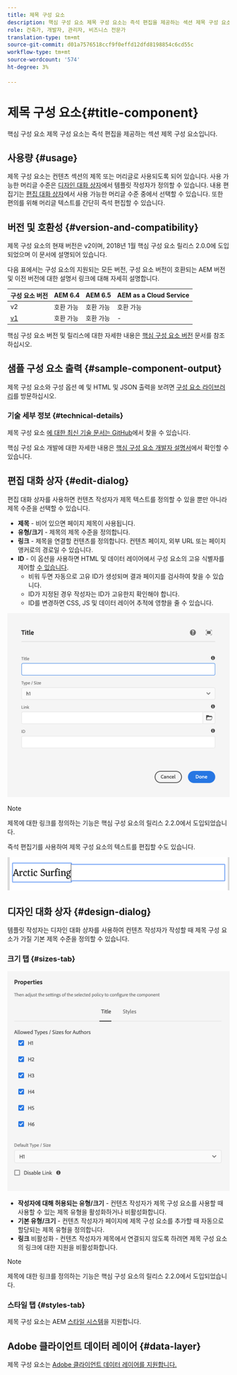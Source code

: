 ```yaml
---
title: 제목 구성 요소
description: 핵심 구성 요소 제목 구성 요소는 즉석 편집을 제공하는 섹션 제목 구성 요소입니다.
role: 건축가, 개발자, 관리자, 비즈니스 전문가
translation-type: tm+mt
source-git-commit: d01a7576518ccf9f0effd12dfd8198854c6cd55c
workflow-type: tm+mt
source-wordcount: '574'
ht-degree: 3%

---
```



# 제목 구성 요소{#title-component}

핵심 구성 요소 제목 구성 요소는 즉석 편집을 제공하는 섹션 제목 구성 요소입니다.

## 사용량 {#usage}

제목 구성 요소는 컨텐츠 섹션의 제목 또는 머리글로 사용되도록 되어 있습니다. 사용 가능한 머리글 수준은 [디자인 대화 상자](#design-dialog)에서 템플릿 작성자가 정의할 수 있습니다. 내용 편집기는 [편집 대화 상자](#edit-dialog)에서 사용 가능한 머리글 수준 중에서 선택할 수 있습니다. 또한 편의를 위해 머리글 텍스트를 간단히 즉석 편집할 수 있습니다.

## 버전 및 호환성 {#version-and-compatibility}

제목 구성 요소의 현재 버전은 v2이며, 2018년 1월 핵심 구성 요소 릴리스 2.0.0에 도입되었으며 이 문서에 설명되어 있습니다.

다음 표에서는 구성 요소의 지원되는 모든 버전, 구성 요소 버전이 호환되는 AEM 버전 및 이전 버전에 대한 설명서 링크에 대해 자세히 설명합니다.

| 구성 요소 버전 | AEM 6.4 | AEM 6.5 | AEM as a Cloud Service |
|---|---|---|---|
| v2 | 호환 가능 | 호환 가능 | 호환 가능 |
| [v1](v1/title-v1.md) | 호환 가능 | 호환 가능 | - |

핵심 구성 요소 버전 및 릴리스에 대한 자세한 내용은 [핵심 구성 요소 버전](/help/versions.md) 문서를 참조하십시오.

## 샘플 구성 요소 출력 {#sample-component-output}

제목 구성 요소와 구성 옵션 예 및 HTML 및 JSON 출력을 보려면 [구성 요소 라이브러리](https://adobe.com/go/aem_cmp_library_title)를 방문하십시오.

### 기술 세부 정보 {#technical-details}

제목 구성 요소 [에 대한 최신 기술 문서는 GitHub](https://adobe.com/go/aem_cmp_tech_title_v2)에서 찾을 수 있습니다.

핵심 구성 요소 개발에 대한 자세한 내용은 [핵심 구성 요소 개발자 설명서](/help/developing/overview.md)에서 확인할 수 있습니다.

## 편집 대화 상자 {#edit-dialog}

편집 대화 상자를 사용하면 컨텐츠 작성자가 제목 텍스트를 정의할 수 있을 뿐만 아니라 제목 수준을 선택할 수 있습니다.

* **제목**  - 비어 있으면 페이지 제목이 사용됩니다.
* **유형/크기**  - 제목의 제목 수준을 정의합니다.
* **링크**  - 제목을 연결할 컨텐츠를 정의합니다. 컨텐츠 페이지, 외부 URL 또는 페이지 앵커로의 경로일 수 있습니다.
* **ID**  - 이 옵션을 사용하면 HTML 및 데이터 레이어에서 구성 요소의 고유 식별자를 제어할  [수 있습니다](/help/developing/data-layer/overview.md).
   * 비워 두면 자동으로 고유 ID가 생성되며 결과 페이지를 검사하여 찾을 수 있습니다.
   * ID가 지정된 경우 작성자는 ID가 고유한지 확인해야 합니다.
   * ID를 변경하면 CSS, JS 및 데이터 레이어 추적에 영향을 줄 수 있습니다.

![제목 구성 요소의 편집 대화 상자](/help/assets/title-edit.png)

>[!NOTE]
>
>제목에 대한 링크를 정의하는 기능은 핵심 구성 요소의 릴리스 2.2.0에서 도입되었습니다.

즉석 편집기를 사용하여 제목 구성 요소의 텍스트를 편집할 수도 있습니다.

![제목 구성 요소의 즉석 편집](/help/assets/title-edit-inline.png)

## 디자인 대화 상자 {#design-dialog}

템플릿 작성자는 디자인 대화 상자를 사용하여 컨텐츠 작성자가 작성할 때 제목 구성 요소가 가질 기본 제목 수준을 정의할 수 있습니다.

### 크기 탭 {#sizes-tab}

![제목 구성 요소의 디자인 대화 상자](/help/assets/title-design.png)

* **작성자에 대해 허용되는 유형/크기**  - 컨텐츠 작성자가 제목 구성 요소를 사용할 때 사용할 수 있는 제목 유형을 활성화하거나 비활성화합니다.
* **기본 유형/크기** - 컨텐츠 작성자가 페이지에 제목 구성 요소를 추가할 때 자동으로 할당되는 제목 유형을 정의합니다.
* **링크** 비활성화 - 컨텐츠 작성자가 제목에서 연결되지 않도록 하려면 제목 구성 요소의 링크에 대한 지원을 비활성화합니다.

>[!NOTE]
>
>제목에 대한 링크를 정의하는 기능은 핵심 구성 요소의 릴리스 2.2.0에서 도입되었습니다.

### 스타일 탭 {#styles-tab}

제목 구성 요소는 AEM [스타일 시스템](/help/get-started/authoring.md#component-styling)을 지원합니다.

## Adobe 클라이언트 데이터 레이어 {#data-layer}

제목 구성 요소는 [Adobe 클라이언트 데이터 레이어를 지원합니다.](/help/developing/data-layer/overview.md)
